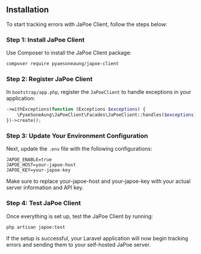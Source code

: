 ## Installation

To start tracking errors with JaPoe Client, follow the steps below:

### Step 1: Install JaPoe Client

Use Composer to install the JaPoe Client package:

```bash
composer require pyaesoneaung/japoe-client
```

### Step 2: Register JaPoe Client

In `bootstrap/app.php`, register the `JaPoeClient` to handle exceptions in your application:

```php
->withExceptions(function (Exceptions $exceptions) {
    \PyaeSoneAung\JaPoeClient\Facades\JaPoeClient::handles($exceptions);
})->create();
```

### Step 3: Update Your Environment Configuration

Next, update the `.env` file with the following configurations:

```.env
JAPOE_ENABLE=true
JAPOE_HOST=your-japoe-host
JAPOE_KEY=your-japoe-key
```

Make sure to replace your-japoe-host and your-japoe-key with your actual server information and API key.

### Step 4: Test JaPoe Client

Once everything is set up, test the JaPoe Client by running:

```bash
php artisan japoe:test
```

If the setup is successful, your Laravel application will now begin tracking errors and sending them to your self-hosted JaPoe server.
